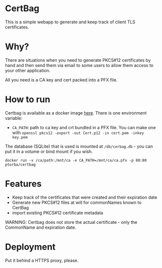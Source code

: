 # CertBag

This is a simple webapp to generate and keep track of client TLS certificates.

# Why?

There are situations when you need to generate PKCS#12 certificates by hand
and then send them via email to some users to allow them access to your other application.

All you need is a CA key and cert packed into a PFX file.


# How to run

Certbag is available as a docker image [here](https://hub.docker.com/r/ptorba/certbag).
There is one environment variable:
* `CA_PATH`: path to ca key and crt bundled in a PFX file. You can make one with `openssl pkcs12 -export -out Cert.p12 -in cert.pem -inkey key.pem`

The database (SQLite) that is used is mounted at `/db/cerbag.db` - you can put it in a volume or bind mount if you wish.

```
docker run -v /ca/path:/mnt/ca -e CA_PATH=/mnt/ca/ca.pfx -p 80:80 ptorba/certbag
```

# Features

* Keep track of the certificates that were created and their expiration date
* Generate new PKCS#12 files at will for commonNames known to CertBag
* import existing PKCS#12 certificate metadata

WARNING: Certbag does not store the actual certificate - only the CommonName and expiration date.

# Deployment

Put it behind a HTTPS proxy, please.

